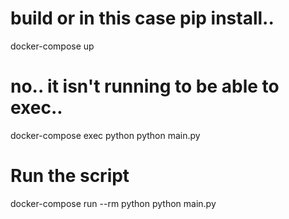 
# build or in this case pip install..

docker-compose up

# no.. it isn't running to be able to exec..

docker-compose exec python python main.py

# Run the script

docker-compose run --rm python python main.py


